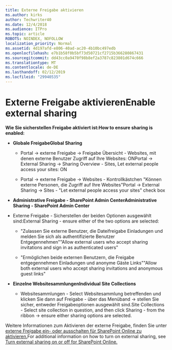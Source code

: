 ```yaml
---
title: Externe Freigabe aktivieren
ms.author: kirks
author: Techwriter40
ms.date: 12/4/2018
ms.audience: ITPro
ms.topic: article
ROBOTS: NOINDEX, NOFOLLOW
localization_priority: Normal
ms.assetid: 4d197afd-e806-40ad-ac20-4b10bc497edb
ms.openlocfilehash: e7b1b58f0b5bf73d50721cf2715b366280867431
ms.sourcegitcommit: dd43cc0a9470f98b8ef2a3787c823801d674c666
ms.translationtype: MT
ms.contentlocale: de-DE
ms.lasthandoff: 02/12/2019
ms.locfileid: "29940535"
---
```

# <a name="enable-external-sharing"></a><span data-ttu-id="962e0-102">Externe Freigabe aktivieren</span><span class="sxs-lookup"><span data-stu-id="962e0-102">Enable external sharing</span></span>

 <span data-ttu-id="962e0-103">**Wie Sie sicherstellen Freigabe aktiviert ist:**</span><span class="sxs-lookup"><span data-stu-id="962e0-103">**How to ensure sharing is enabled:**</span></span>
  
- <span data-ttu-id="962e0-104">**Globale Freigabe**</span><span class="sxs-lookup"><span data-stu-id="962e0-104">**Global Sharing**</span></span>
    
  - <span data-ttu-id="962e0-105">Portal -\> externe Freigabe -\> Freigabe Übersicht - Websites, mit denen externe Benutzer Zugriff auf Ihre Websites: ON</span><span class="sxs-lookup"><span data-stu-id="962e0-105">Portal -\> External Sharing -\> Sharing Overview - Sites, Let external people access your sites: ON</span></span>
    
  - <span data-ttu-id="962e0-106">Portal -\> externe Freigabe -\> Websites - Kontrollkästchen "Können externe Personen, die Zugriff auf Ihre Websites"</span><span class="sxs-lookup"><span data-stu-id="962e0-106">Portal -\> External Sharing -\> Sites - "Let external people access your sites" check box</span></span>
    
- <span data-ttu-id="962e0-107">**Administrative Freigabe - SharePoint Admin Center**</span><span class="sxs-lookup"><span data-stu-id="962e0-107">**Administrative Sharing - SharePoint Admin Center**</span></span>
    
- <span data-ttu-id="962e0-108">Externe Freigabe - Sicherstellen der beiden Optionen ausgewählt sind:</span><span class="sxs-lookup"><span data-stu-id="962e0-108">External Sharing - ensure either of the two options are selected:</span></span>
    
  - <span data-ttu-id="962e0-109">"Zulassen Sie externe Benutzer, die Dateifreigabe Einladungen und melden Sie sich als authentifizierte Benutzer Entgegennehmen"</span><span class="sxs-lookup"><span data-stu-id="962e0-109">"Allow external users who accept sharing invitations and sign in as authenticated users"</span></span>
    
  - <span data-ttu-id="962e0-110">"Ermöglichen beide externen Benutzern, die Freigabe entgegennehmen Einladungen und anonyme Gäste Links"</span><span class="sxs-lookup"><span data-stu-id="962e0-110">"Allow both external users who accept sharing invitations and anonymous guest links"</span></span>
    
- <span data-ttu-id="962e0-111">**Einzelne Websitesammlungen**</span><span class="sxs-lookup"><span data-stu-id="962e0-111">**Individual Site Collections**</span></span>
    
  - <span data-ttu-id="962e0-112">Websitesammlungen - Select Websitesammlung betreffenden und klicken Sie dann auf Freigabe - über das Menüband -\> stellen Sie sicher, entweder Freigabeoptionen ausgewählt sind.</span><span class="sxs-lookup"><span data-stu-id="962e0-112">Site Collections - Select site collection in question, and then click Sharing - from the ribbon -\> ensure either sharing options are selected.</span></span>
    
<span data-ttu-id="962e0-113">Weitere Informationen zum Aktivieren der externe Freigabe, finden Sie unter [externe Freigabe ein- oder ausschalten für SharePoint Online zu aktivieren.](https://go.microsoft.com/fwlink/?linkid=2047681&amp;clcid=0x409)</span><span class="sxs-lookup"><span data-stu-id="962e0-113">For additional information on how to turn on external sharing, see [Turn external sharing on or off for SharePoint Online.](https://go.microsoft.com/fwlink/?linkid=2047681&amp;clcid=0x409)</span></span>
  

